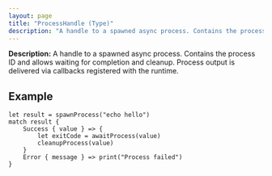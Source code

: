 ```yaml
---
layout: page
title: "ProcessHandle (Type)"
description: "A handle to a spawned async process. Contains the process ID and allows waiting for completion and cleanup. Process output is delivered via callbacks registered with the runtime."
---
```


**Description:** A handle to a spawned async process. Contains the process ID and allows waiting for completion and cleanup. Process output is delivered via callbacks registered with the runtime.

## Example

```osprey
let result = spawnProcess("echo hello")
match result {
    Success { value } => {
        let exitCode = awaitProcess(value)
        cleanupProcess(value)
    }
    Error { message } => print("Process failed")
}
```
